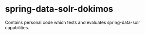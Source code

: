 # spring-data-solr-dokimos
Contains personal code which tests and evaluates spring-data-solr capabilities.

